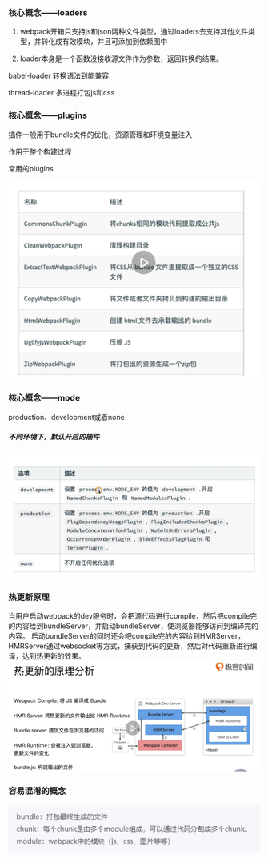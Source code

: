 ### 核心概念——loaders

1. webpack开箱只支持js和json两种文件类型，通过loaders去支持其他文件类型，并转化成有效模块，并且可添加到依赖图中

2. loader本身是一个函数没接收源文件作为参数，返回转换的结果。

babel-loader 转换语法到能兼容

thread-loader 多进程打包js和css

### 核心概念——plugins

插件一般用于bundle文件的优化，资源管理和环境变量注入

作用于整个构建过程

常用的plugins

![image-20200416174130155](.\images\image-20200416174130155.png)

### 核心概念——mode

production、development或者none

##### 不同环境下，默认开启的插件

![image-20200416174614086](.\images\image-20200416174614086.png)

### 热更新原理

当用户启动webpack的dev服务时，会把源代码进行compile，然后把compile完的内容给到bundleServer，并启动bundleServer，使浏览器能够访问到编译完的内容。
启动bundleServer的同时还会吧compile完的内容给到HMRServer，HMRServer通过websocket等方式，捕获到代码的更新，然后对代码重新进行编译，达到热更新的效果。
![image-20200417132951615](.\images\image-20200417132951615.png)

### 容易混淆的概念

![image-20200417145529192](.\images\image-20200417145529192.png)

